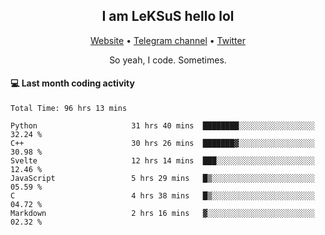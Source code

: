 <h2 align="center">I am LeKSuS hello lol</h2>
<div align="center">
  <a href="https://leksus.net">Website</a> •
  <a href="https://t.me/leksus_was_here">Telegram channel</a> •
  <a href="https://twitter.com/___LeKSuS___">Twitter</a>
</div>
<p align="center">So yeah, I code. Sometimes.</p>

#### :computer: Last month coding activity
<!--START_SECTION:waka-->

```text
Total Time: 96 hrs 13 mins

Python                     31 hrs 40 mins  ████████░░░░░░░░░░░░░░░░░   32.24 %
C++                        30 hrs 26 mins  ███████▓░░░░░░░░░░░░░░░░░   30.98 %
Svelte                     12 hrs 14 mins  ███░░░░░░░░░░░░░░░░░░░░░░   12.46 %
JavaScript                 5 hrs 29 mins   █▒░░░░░░░░░░░░░░░░░░░░░░░   05.59 %
C                          4 hrs 38 mins   █▒░░░░░░░░░░░░░░░░░░░░░░░   04.72 %
Markdown                   2 hrs 16 mins   ▓░░░░░░░░░░░░░░░░░░░░░░░░   02.32 %
```

<!--END_SECTION:waka-->

